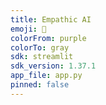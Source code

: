 ```yaml
---
title: Empathic AI
emoji: 🏢
colorFrom: purple
colorTo: gray
sdk: streamlit
sdk_version: 1.37.1
app_file: app.py
pinned: false
---
```

